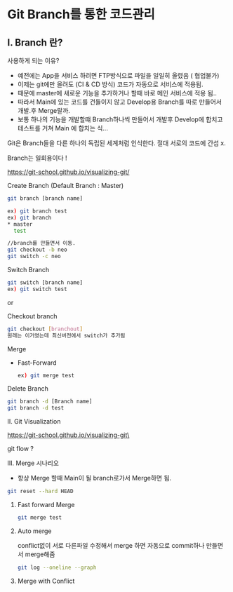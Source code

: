 # Git Branch를 통한 코드관리 

## I. 	Branch 란?

사용하게 되는 이유?

- 예전에는 App을 서비스 하려면 FTP방식으로 파일을 일일히 올렸음 ( 협업불가)
- 이제는 git에만 올려도 (CI & CD 방식) 코드가 자동으로 서비스에 적용됨.
- 때문에 master에 새로운 기능을 추가하거나 할때 바로 메인 서비스에 적용 됨.. 
- 따라서 Main에 있는 코드를 건들이지 않고  Develop용 Branch를 따로 만들어서 개발.후 Merge랄까.
- 보통 하나의 기능을 개발할떄 Branch하나씩 만들어서 개발후 Develop에 합치고 테스트를 거쳐 Main 에 합치는 식...

Git은 Branch들을 다른 하나의 독립된 세계처럼 인식한다. 절대 서로의 코드에 간섭 x.

Branch는 일회용이다 !

https://git-school.github.io/visualizing-git/



Create Branch (Default Branch : Master)

```bash
git branch [branch name]

ex) git branch test
ex) git branch
* master
  test

//branch를 만들면서 이동.
git checkout -b neo
git switch -c neo 
```

Switch Branch 

```bash
git switch [branch name]
ex) git switch test
```

or

Checkout branch 

```bash
git checkout [branchout]
원래는 이거였는데 최신버전에서 switch가 추가됨
```



Merge

- Fast-Forward

  ```bash
  ex) git merge test
  ```

Delete Branch

```bash
git branch -d [Branch name]
git branch -d test
```



II. Git Visualization

https://git-school.github.io/visualizing-git\

git flow ?

III. Merge 시나리오

- 항상 Merge 할때 Main이 될 branch로가서 Merge하면 됨.

```bash 
git reset --hard HEAD
```

1. Fast forward Merge

   ```bash
   git merge test
   ```

   

2. Auto merge

   conflict없이 서로 다른파일 수정해서 merge 하면 자동으로 commit하나 만들면서 merge해줌

   ```bash 
   git log --oneline --graph
   ```

3. Merge with Conflict 

   

